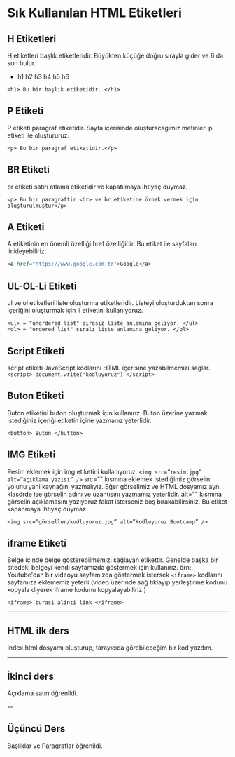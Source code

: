 # Sık Kullanılan HTML Etiketleri

## H Etiketleri

H etiketleri başlık etiketleridir. Büyükten küçüğe doğru sırayla gider ve 6 da son bulur. 
*  h1 h2 h3 h4 h5 h6

```<h1> Bu bir başlık etiketidir. </h1>```

## P Etiketi

P etiketi paragraf etiketidir. Sayfa içerisinde oluşturacağımız metinleri p etiketi ile oluştururuz.

`<p> Bu bir paragraf etiketidir.</p>`


## BR Etiketi

br etiketi satırı atlama etiketidir ve kapatılmaya ihtiyaç duymaz.

```<p> Bu bir paragraftir <br> ve br etiketine örnek vermek için oluşturulmuştur</p>```
## A Etiketi

A etiketinin en önemli özelliği href özelliğidir. Bu etiket ile sayfaları linkleyebiliriz.

``` html
<a href="https://www.google.com.tr">Google</a>
```

## UL-OL-Li Etiketi

ul ve ol etiketleri liste oluşturma etiketleridir. Listeyi oluşturduktan sonra içeriğini oluşturmak için li etiketini kullanıyoruz.
```
<ul> = "unordered list" sırasız liste anlamına geliyor. </ul>
<ol> = "ordered list" sıralı liste anlamına geliyor. </ol> 
```

## Script Etiketi
script etiketi JavaScript kodlarını HTML içerisine yazabilmemizi sağlar.
```<script> document.write("kodluyoruz") </script>```

## Buton Etiketi
Buton etiketini buton oluşturmak için kullanırız. Buton üzerine yazmak istediğiniz içeriği etiketin içine yazmanız yeterlidir.

```<button> Buton </button>```

## IMG Etiketi
Resim eklemek için img etiketini kullanıyoruz. ```<img src=”resim.jpg” alt=”açıklama yazısı” />``` src="" kısmına eklemek istediğimiz görselin yolunu yani kaynağını yazmalıyız. Eğer görselimiz ve HTML dosyamız aynı klasörde ise görselin adını ve uzantısını yazmamız yeterlidir. alt="" kısmına görselin açıklamasını yazıyoruz fakat isterseniz boş bırakabilirsiniz. Bu etiket kapanmaya ihtiyaç duymaz.

```<img src=”görseller/kodluyoruz.jpg” alt=”Kodluyoruz Bootcamp” />```

## iframe Etiketi
Belge içinde belge gösterebilmemizi sağlayan etikettir. Genelde başka bir sitedeki belgeyi kendi sayfamızda göstermek için kullanırız. örn: Youtube'dan bir videoyu sayfamızda göstermek istersek ```<iframe>``` kodlarını sayfamıza eklememiz yeterli.(video üzerinde sağ tıklayıp yerleştirme kodunu kopyala diyerek iframe kodunu kopyalayabiliriz.)

```<iframe> burasi alinti link </iframe>```

---

## HTML ilk ders
Index.html dosyamı oluşturup, tarayıcıda görebileceğim bir kod yazdım.

---

## İkinci ders
Açıklama satırı öğrenildi.

--

## Üçüncü Ders
Başlıklar ve Paragraflar öğrenildi.